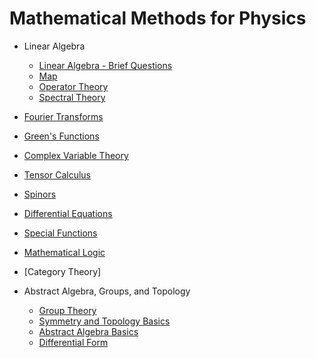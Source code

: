 # Mathematical Methods for Physics


- Linear Algebra
    - [Linear Algebra - Brief Questions](./LA/linear_algebra.html)
    - [Map](./Map.html)
    - [Operator Theory](./LA/operator.html)
    - [Spectral Theory](./LA/Spectral.html)
- [Fourier Transforms](./ft.html)
- [Green's Functions](./gf.html)

- [Complex Variable Theory](./Complex%20Variable%20Theory.html)

- [Tensor Calculus](./Tensor.html)
- [Spinors](./Spinor.html)

- [Differential Equations](./de.html)
- [Special Functions](./special_functions.html)

- [Mathematical Logic](/P/logic.html)

- [Category Theory]
- Abstract Algebra, Groups, and Topology
    - [Group Theory](./AAT/group.md)
    - [Symmetry and Topology Basics](./AAT/Topology_basics.html)
    - [Abstract Algebra Basics](./AAT/Abstract_basics.html)
    - [Differential Form](./AAT/Differential_form.html)